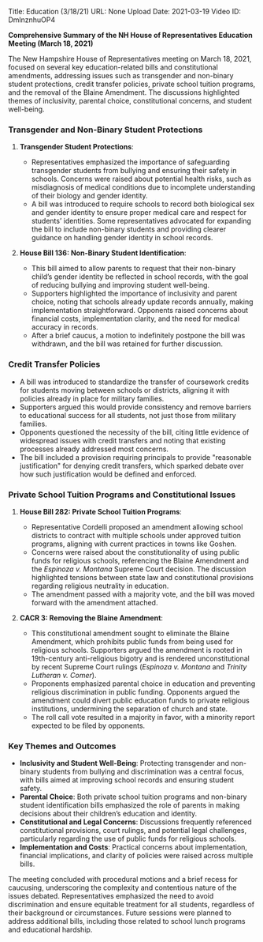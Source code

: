 Title: Education (3/18/21)
URL: None
Upload Date: 2021-03-19
Video ID: DmlnznhuOP4

**Comprehensive Summary of the NH House of Representatives Education Meeting (March 18, 2021)**  

The New Hampshire House of Representatives meeting on March 18, 2021, focused on several key education-related bills and constitutional amendments, addressing issues such as transgender and non-binary student protections, credit transfer policies, private school tuition programs, and the removal of the Blaine Amendment. The discussions highlighted themes of inclusivity, parental choice, constitutional concerns, and student well-being.  

### **Transgender and Non-Binary Student Protections**  
1. **Transgender Student Protections**:  
   - Representatives emphasized the importance of safeguarding transgender students from bullying and ensuring their safety in schools. Concerns were raised about potential health risks, such as misdiagnosis of medical conditions due to incomplete understanding of their biology and gender identity.  
   - A bill was introduced to require schools to record both biological sex and gender identity to ensure proper medical care and respect for students’ identities. Some representatives advocated for expanding the bill to include non-binary students and providing clearer guidance on handling gender identity in school records.  

2. **House Bill 136: Non-Binary Student Identification**:  
   - This bill aimed to allow parents to request that their non-binary child’s gender identity be reflected in school records, with the goal of reducing bullying and improving student well-being.  
   - Supporters highlighted the importance of inclusivity and parent choice, noting that schools already update records annually, making implementation straightforward. Opponents raised concerns about financial costs, implementation clarity, and the need for medical accuracy in records.  
   - After a brief caucus, a motion to indefinitely postpone the bill was withdrawn, and the bill was retained for further discussion.  

### **Credit Transfer Policies**  
- A bill was introduced to standardize the transfer of coursework credits for students moving between schools or districts, aligning it with policies already in place for military families.  
- Supporters argued this would provide consistency and remove barriers to educational success for all students, not just those from military families.  
- Opponents questioned the necessity of the bill, citing little evidence of widespread issues with credit transfers and noting that existing processes already addressed most concerns.  
- The bill included a provision requiring principals to provide "reasonable justification" for denying credit transfers, which sparked debate over how such justification would be defined and enforced.  

### **Private School Tuition Programs and Constitutional Issues**  
1. **House Bill 282: Private School Tuition Programs**:  
   - Representative Cordelli proposed an amendment allowing school districts to contract with multiple schools under approved tuition programs, aligning with current practices in towns like Goshen.  
   - Concerns were raised about the constitutionality of using public funds for religious schools, referencing the Blaine Amendment and the *Espinoza v. Montana* Supreme Court decision. The discussion highlighted tensions between state law and constitutional provisions regarding religious neutrality in education.  
   - The amendment passed with a majority vote, and the bill was moved forward with the amendment attached.  

2. **CACR 3: Removing the Blaine Amendment**:  
   - This constitutional amendment sought to eliminate the Blaine Amendment, which prohibits public funds from being used for religious schools. Supporters argued the amendment is rooted in 19th-century anti-religious bigotry and is rendered unconstitutional by recent Supreme Court rulings (*Espinoza v. Montana* and *Trinity Lutheran v. Comer*).  
   - Proponents emphasized parental choice in education and preventing religious discrimination in public funding. Opponents argued the amendment could divert public education funds to private religious institutions, undermining the separation of church and state.  
   - The roll call vote resulted in a majority in favor, with a minority report expected to be filed by opponents.  

### **Key Themes and Outcomes**  
- **Inclusivity and Student Well-Being**: Protecting transgender and non-binary students from bullying and discrimination was a central focus, with bills aimed at improving school records and ensuring student safety.  
- **Parental Choice**: Both private school tuition programs and non-binary student identification bills emphasized the role of parents in making decisions about their children’s education and identity.  
- **Constitutional and Legal Concerns**: Discussions frequently referenced constitutional provisions, court rulings, and potential legal challenges, particularly regarding the use of public funds for religious schools.  
- **Implementation and Costs**: Practical concerns about implementation, financial implications, and clarity of policies were raised across multiple bills.  

The meeting concluded with procedural motions and a brief recess for caucusing, underscoring the complexity and contentious nature of the issues debated. Representatives emphasized the need to avoid discrimination and ensure equitable treatment for all students, regardless of their background or circumstances. Future sessions were planned to address additional bills, including those related to school lunch programs and educational hardship.